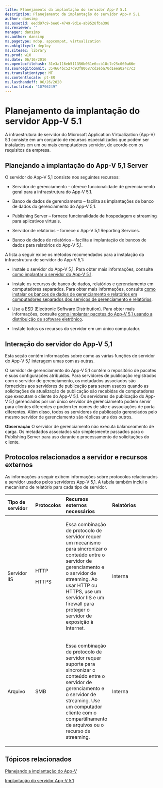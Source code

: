 ```yaml
---
title: Planejamento da implantação do servidor App-V 5.1
description: Planejamento da implantação do servidor App-V 5.1
author: dansimp
ms.assetid: eedd97c9-bee0-4749-9d1e-ab9528fba398
ms.reviewer: ''
manager: dansimp
ms.author: dansimp
ms.pagetype: mdop, appcompat, virtualization
ms.mktglfcycl: deploy
ms.sitesec: library
ms.prod: w10
ms.date: 06/16/2016
ms.openlocfilehash: 31e3a116eb511356b061e6ccb18c7e25c060a66e
ms.sourcegitcommit: 354664bc527d93f80687cd2eba70d1eea024c7c3
ms.translationtype: MT
ms.contentlocale: pt-BR
ms.lasthandoff: 06/26/2020
ms.locfileid: "10796249"
---
```

# Planejamento da implantação do servidor App-V 5.1


A infraestrutura de servidor do Microsoft Application Virtualization (App-V) 5,1 consiste em um conjunto de recursos especializados que podem ser instalados em um ou mais computadores servidor, de acordo com os requisitos da empresa.

## Planejando a implantação do App-V 5,1 Server


O servidor do App-V 5,1 consiste nos seguintes recursos:

-   Servidor de gerenciamento – oferece funcionalidade de gerenciamento geral para a infraestrutura do App-V 5,1.

-   Banco de dados de gerenciamento – facilita as implantações de banco de dados do gerenciamento do App-V 5,1.

-   Publishing Server – fornece funcionalidade de hospedagem e streaming para aplicativos virtuais.

-   Servidor de relatórios – fornece o App-V 5,1 Reporting Services.

-   Banco de dados de relatórios – facilita a implantação de bancos de dados para relatórios do App-V 5,1.

A lista a seguir exibe os métodos recomendados para a instalação da infraestrutura de servidor do App-V 5,1:

-   Instale o servidor do App-V 5,1. Para obter mais informações, consulte [como implantar o servidor do App-V 5,1](how-to-deploy-the-app-v-51-server.md).

-   Instale os recursos de banco de dados, relatórios e gerenciamento em computadores separados. Para obter mais informações, consulte [como instalar os bancos de dados de gerenciamento e relatórios em computadores separados dos serviços de gerenciamento e relatórios](how-to-install-the-management-and-reporting-databases-on-separate-computers-from-the-management-and-reporting-services51.md).

-   Use a ESD (Electronic Software Distribution). Para obter mais informações, consulte [como implantar pacotes do App-V 5,1 usando a distribuição de software eletrônico](how-to-deploy-app-v-51-packages-using-electronic-software-distribution.md).

-   Instale todos os recursos do servidor em um único computador.

## <a href="" id="---------app-v-5-1-server-interaction"></a> Interação do servidor do App-V 5,1


Esta seção contém informações sobre como as várias funções de servidor do App-V 5,1 interagem umas com as outras.

O servidor de gerenciamento do App-V 5,1 contém o repositório de pacotes e suas configurações atribuídas. Para servidores de publicação registrados com o servidor de gerenciamento, os metadados associados são fornecidos aos servidores de publicação para serem usados quando as solicitações de atualização de publicação são recebidas de computadores que executam o cliente do App-V 5,1. Os servidores de publicação do App-V 5,1 gerenciados por um único servidor de gerenciamento podem servir para clientes diferentes e podem ter nomes de site e associações de porta diferentes. Além disso, todos os servidores de publicação gerenciados pelo mesmo servidor de gerenciamento são réplicas uns dos outros.

**Observação**  O servidor de gerenciamento não executa balanceamento de carga. Os metadados associados são simplesmente passados para o Publishing Server para uso durante o processamento de solicitações do cliente.

 

## Protocolos relacionados a servidor e recursos externos


As informações a seguir exibem informações sobre protocolos relacionados a servidor usados pelos servidores App-V 5,1. A tabela também inclui o mecanismo de relatório para cada tipo de servidor.

<table>
<colgroup>
<col width="20%" />
<col width="20%" />
<col width="20%" />
<col width="20%" />
<col width="20%" />
</colgroup>
<thead>
<tr class="header">
<th align="left">Tipo de servidor</th>
<th align="left">Protocolos</th>
<th align="left">Recursos externos necessários</th>
<th align="left">Relatórios</th>
<th align="left"></th>
</tr>
</thead>
<tbody>
<tr class="odd">
<td align="left"><p>Servidor IIS</p></td>
<td align="left"><p>HTTP</p>
<p>HTTPS</p></td>
<td align="left"><p>Essa combinação de protocolo de servidor requer um mecanismo para sincronizar o conteúdo entre o servidor de gerenciamento e o servidor de streaming. Ao usar HTTP ou HTTPS, use um servidor IIS e um firewall para proteger o servidor de exposição à Internet.</p></td>
<td align="left"><p>Interna</p></td>
<td align="left"></td>
</tr>
<tr class="even">
<td align="left"><p>Arquivo</p></td>
<td align="left"><p>SMB</p></td>
<td align="left"><p>Essa combinação de protocolo de servidor requer suporte para sincronizar o conteúdo entre o servidor de gerenciamento e o servidor de streaming. Use um computador cliente com o compartilhamento de arquivos ou o recurso de streaming.</p></td>
<td align="left"><p>Interna</p></td>
<td align="left"></td>
</tr>
</tbody>
</table>

 






## Tópicos relacionados


[Planejando a implantação do App-V](planning-to-deploy-app-v51.md)

[Implantação do servidor App-V 5.1](deploying-the-app-v-51-server.md)

 

 





